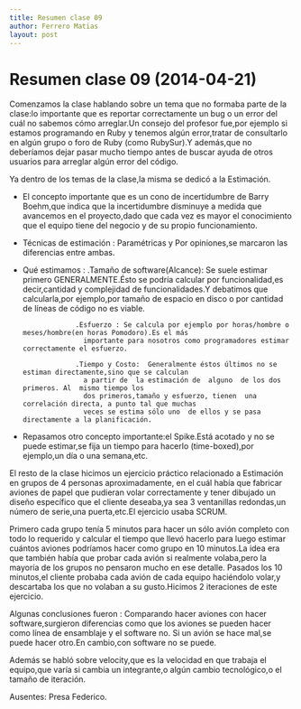 ```yaml
---
title: Resumen clase 09
author: Ferrero Matias
layout: post
---
```

Resumen clase 09 (2014-04-21)
===============

Comenzamos la clase hablando sobre un tema que no formaba parte de la clase:lo importante que es reportar correctamente 
un bug o un error del cuál no sabemos cómo arreglar.Un consejo del profesor fue,por ejemplo si estamos programando en
Ruby y tenemos algún error,tratar de consultarlo en algún grupo o foro de Ruby (como RubySur).Y además,que no deberíamos
dejar pasar mucho tiempo antes de buscar ayuda de otros usuarios para arreglar algún error del código.

Ya dentro de los temas de la clase,la misma se dedicó a la Estimación.

 - El concepto importante que es un cono de incertidumbre de Barry Boehm,que indica que la incertidumbre disminuye a 
   medida que avancemos en el proyecto,dado que cada vez es mayor el conocimiento que el equipo tiene del negocio y de su propio
   funcionamiento.

 - Técnicas de estimación : Paramétricas y Por opiniones,se marcaron las diferencias entre ambas.
 
 - Qué estimamos :  .Tamaño de software(Alcance): Se suele estimar primero GENERALMENTE.Ésto se podría calcular por 
                      funcionalidad,es decir,cantidad y complejidad de funcionalidades.Y debatimos que calcularla,por 
                      ejemplo,por tamaño de espacio en disco o por cantidad de líneas de código no es viable.
                      
                    .Esfuerzo : Se calcula por ejemplo por horas/hombre o meses/hombre(en horas Pomodoro).Es el más
                      importante para nosotros como programadores estimar correctamente el esfuerzo.
                    
                    .Tiempo y Costo:  Generalmente éstos últimos no se estiman directamente,sino que se calculan
                      a partir de  la estimación de  alguno  de los dos primeros. Al  mismo tiempo los 
                      dos primeros,tamaño y esfuerzo, tienen  una correlación directa, a punto tal que muchas 
                      veces se estima sólo uno  de ellos y se pasa directamente a la planificación. 
                      
  
  - Repasamos otro concepto importante:el Spike.Está acotado y no se puede estimar,se fija un tiempo para hacerlo
   (time-boxed),por ejemplo,un día o una semana,etc.   
  
El resto de la clase hicimos un ejercicio práctico relacionado a Estimación en grupos de 4 personas aproximadamente,
en el cuál había que fabricar aviones de papel que pudieran volar correctamente y tener dibujado un diseño específico
que el cliente deseaba,ya sea 3 ventanillas redondas,un número de serie,una puerta,etc.El ejercicio usaba SCRUM.

Primero cada grupo tenía 5 minutos para hacer un sólo avión completo con todo lo requerido y calcular el tiempo que llevó
hacerlo para luego estimar cuántos aviones podríamos hacer como grupo en 10 minutos.La idea era que también había que 
probar cada avión si realmente volaba,pero la mayoría de los grupos no pensaron mucho en ese detalle.
Pasados los 10 minutos,el cliente probaba cada avión de cada equipo haciéndolo volar,y descartaba los que no volaban a 
su gusto.Hicimos 2 iteraciones de este ejercicio.

Algunas conclusiones fueron : Comparando hacer aviones con hacer software,surgieron diferencias como que los aviones se
pueden hacer como línea de ensamblaje y el software no.
Si un avión se hace mal,se puede hacer otro.En cambio,con software no se puede.

Además se habló sobre velocity,que es la velocidad en que trabaja el equipo,que varía si cambia un integrante,o 
algún cambio tecnológico,o el tamaño de iteración.



Ausentes: Presa Federico.



                    
                
